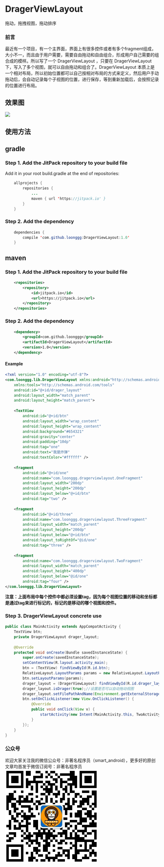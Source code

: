 # DragerViewLayout
拖动，拖拽视图，拖动排序

### 前言
最近有一个项目，有一个主界面，界面上有很多控件或者有多个fragment组成，大小不一，而且由于用户需要，需要自由拖动和自由组合，形成用户自己需要的组合成的模样。所以写了一个 DragerViewLayout ，只要在 DragerViewLayout 下，写入了多个视图，就可以自由拖动和组合了。DragerViewLayout 本质上是一个相对布局，所以初始位置都可以自己按相对布局的方式来定义，然后用户手动拖动后，会自动记录每个子视图的位置，进行保存，等到重新加载后，会按照记录的位置进行布局。

## 效果图
![](https://raw.githubusercontent.com/loonggg/DragerViewLayout/master/img/sss.gif)

## 使用方法

## gradle
### Step 1. Add the JitPack repository to your build file
Add it in your root build.gradle at the end of repositories:
```java
	allprojects {
		repositories {
			...
			maven { url 'https://jitpack.io' }
		}
	}
```

### Step 2. Add the dependency
```java
	dependencies {
	    compile 'com.github.loonggg:DragerViewLayout:1.0'
	}
 ```
 
## maven
### Step 1. Add the JitPack repository to your build file  
```xml
	<repositories>
		<repository>
		    <id>jitpack.io</id>
		    <url>https://jitpack.io</url>
		</repository>
	</repositories>
```

### Step 2. Add the dependency
```xml
	<dependency>
	    <groupId>com.github.loonggg</groupId>
	    <artifactId>DragerViewLayout</artifactId>
	    <version>1.0</version>
	</dependency>
```

#### Example
```xml
<?xml version="1.0" encoding="utf-8"?>
<com.loonggg.lib.DragerViewLayout xmlns:android="http://schemas.android.com/apk/res/android"
    xmlns:tools="http://schemas.android.com/tools"
    android:id="@+id/drager_layout"
    android:layout_width="match_parent"
    android:layout_height="match_parent">

    <TextView
        android:id="@+id/btn"
        android:layout_width="wrap_content"
        android:layout_height="wrap_content"
        android:background="#654321"
        android:gravity="center"
        android:padding="10dp"
        android:tag="one"
        android:text="我是炸弹"
        android:textColor="#ffffff" />

    <fragment
        android:id="@+id/one"
        android:name="com.loonggg.dragerviewlayout.OneFragment"
        android:layout_width="200dp"
        android:layout_height="200dp"
        android:layout_below="@+id/btn"
        android:tag="two" />

    <fragment
        android:id="@+id/three"
        android:name="com.loonggg.dragerviewlayout.ThreeFragment"
        android:layout_width="match_parent"
        android:layout_height="200dp"
        android:layout_below="@+id/btn"
        android:layout_toRightOf="@id/one"
        android:tag="three" />

    <fragment
        android:name="com.loonggg.dragerviewlayout.TwoFragment"
        android:layout_width="match_parent"
        android:layout_height="400dp"
        android:layout_below="@id/one"
        android:tag="four" />
</com.loonggg.lib.DragerViewLayout>

```

**注意：上面布局中每个控件中都必须设置tag，因为每个视图位置的移动和坐标都是通过tag来进行标记的，标记的是移动的哪个视图和控件。**

### Step 3. DragerViewLayout concrete use 
```java
public class MainActivity extends AppCompatActivity {
    TextView btn;
    private DragerViewLayout drager_layout;

    @Override
    protected void onCreate(Bundle savedInstanceState) {
        super.onCreate(savedInstanceState);
        setContentView(R.layout.activity_main);
        btn = (TextView) findViewById(R.id.btn);
        RelativeLayout.LayoutParams params = new RelativeLayout.LayoutParams(ViewGroup.LayoutParams.MATCH_PARENT,150);
        btn.setLayoutParams(params);
        drager_layout = (DragerViewLayout) findViewById(R.id.drager_layout);
        drager_layout.isDrager(true);//设置是否可以自动拖动视图
        drager_layout.setFilePathAndName(Environment.getExternalStorageDirectory().getPath() + "/loonggg", "settings");//设置记录保存视图位置的文件的存放位置和名字
        btn.setOnClickListener(new View.OnClickListener() {
            @Override
            public void onClick(View v) {
                startActivity(new Intent(MainActivity.this, TwoActivity.class));
            }
        });
    }
}
```
### 公众号
欢迎大家关注我的微信公众号：非著名程序员（smart_android），更多好的原创文章均首发于微信订阅号：非著名程序员
![](https://raw.githubusercontent.com/loonggg/BlogImages/master/%E5%85%AC%E4%BC%97%E5%8F%B7%E4%BA%8C%E7%BB%B4%E7%A0%81/erweima.jpg)
